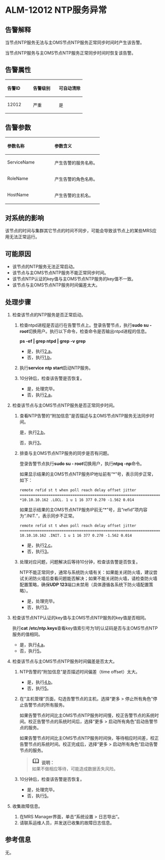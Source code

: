 # ALM-12012 NTP服务异常<a name="ZH-CN_TOPIC_0093195028"></a>

## 告警解释<a name="zh-cn_topic_0035461638_section43607363172441"></a>

当节点NTP服务无法与主OMS节点NTP服务正常同步时间时产生该告警。

当节点NTP服务与主OMS节点NTP服务正常同步时间时恢复该告警。

## 告警属性<a name="zh-cn_topic_0035461638_section1266102017250"></a>

<a name="zh-cn_topic_0035461638_table602057071263"></a>
<table><thead align="left"><tr id="zh-cn_topic_0035461638_row102559131263"><th class="cellrowborder" valign="top" width="33.33333333333333%" id="mcps1.1.4.1.1"><p id="zh-cn_topic_0035461638_p343074211263"><a name="zh-cn_topic_0035461638_p343074211263"></a><a name="zh-cn_topic_0035461638_p343074211263"></a><strong id="zh-cn_topic_0035461638_b575573101263"><a name="zh-cn_topic_0035461638_b575573101263"></a><a name="zh-cn_topic_0035461638_b575573101263"></a>告警ID</strong></p>
</th>
<th class="cellrowborder" valign="top" width="33.33333333333333%" id="mcps1.1.4.1.2"><p id="zh-cn_topic_0035461638_p105814441263"><a name="zh-cn_topic_0035461638_p105814441263"></a><a name="zh-cn_topic_0035461638_p105814441263"></a><strong id="zh-cn_topic_0035461638_b52863871263"><a name="zh-cn_topic_0035461638_b52863871263"></a><a name="zh-cn_topic_0035461638_b52863871263"></a>告警级别</strong></p>
</th>
<th class="cellrowborder" valign="top" width="33.33333333333333%" id="mcps1.1.4.1.3"><p id="zh-cn_topic_0035461638_p214780531263"><a name="zh-cn_topic_0035461638_p214780531263"></a><a name="zh-cn_topic_0035461638_p214780531263"></a><strong id="zh-cn_topic_0035461638_b487076501263"><a name="zh-cn_topic_0035461638_b487076501263"></a><a name="zh-cn_topic_0035461638_b487076501263"></a>可自动清除</strong></p>
</th>
</tr>
</thead>
<tbody><tr id="zh-cn_topic_0035461638_row551545991263"><td class="cellrowborder" valign="top" width="33.33333333333333%" headers="mcps1.1.4.1.1 "><p id="zh-cn_topic_0035461638_p646357441263"><a name="zh-cn_topic_0035461638_p646357441263"></a><a name="zh-cn_topic_0035461638_p646357441263"></a>12012</p>
</td>
<td class="cellrowborder" valign="top" width="33.33333333333333%" headers="mcps1.1.4.1.2 "><p id="zh-cn_topic_0035461638_p298423611263"><a name="zh-cn_topic_0035461638_p298423611263"></a><a name="zh-cn_topic_0035461638_p298423611263"></a>严重</p>
</td>
<td class="cellrowborder" valign="top" width="33.33333333333333%" headers="mcps1.1.4.1.3 "><p id="zh-cn_topic_0035461638_p433034491263"><a name="zh-cn_topic_0035461638_p433034491263"></a><a name="zh-cn_topic_0035461638_p433034491263"></a>是</p>
</td>
</tr>
</tbody>
</table>

## 告警参数<a name="zh-cn_topic_0035461638_section3372054217259"></a>

<a name="zh-cn_topic_0035461638_table91987361263"></a>
<table><thead align="left"><tr id="zh-cn_topic_0035461638_row189395241263"><th class="cellrowborder" valign="top" width="50%" id="mcps1.1.3.1.1"><p id="zh-cn_topic_0035461638_p668658261263"><a name="zh-cn_topic_0035461638_p668658261263"></a><a name="zh-cn_topic_0035461638_p668658261263"></a><strong id="zh-cn_topic_0035461638_b377013241263"><a name="zh-cn_topic_0035461638_b377013241263"></a><a name="zh-cn_topic_0035461638_b377013241263"></a>参数名称</strong></p>
</th>
<th class="cellrowborder" valign="top" width="50%" id="mcps1.1.3.1.2"><p id="zh-cn_topic_0035461638_p146874361263"><a name="zh-cn_topic_0035461638_p146874361263"></a><a name="zh-cn_topic_0035461638_p146874361263"></a><strong id="zh-cn_topic_0035461638_b323493561263"><a name="zh-cn_topic_0035461638_b323493561263"></a><a name="zh-cn_topic_0035461638_b323493561263"></a>参数含义</strong></p>
</th>
</tr>
</thead>
<tbody><tr id="zh-cn_topic_0035461638_row219579991263"><td class="cellrowborder" valign="top" width="50%" headers="mcps1.1.3.1.1 "><p id="zh-cn_topic_0035461638_p356185261263"><a name="zh-cn_topic_0035461638_p356185261263"></a><a name="zh-cn_topic_0035461638_p356185261263"></a>ServiceName</p>
</td>
<td class="cellrowborder" valign="top" width="50%" headers="mcps1.1.3.1.2 "><p id="zh-cn_topic_0035461638_p549782411263"><a name="zh-cn_topic_0035461638_p549782411263"></a><a name="zh-cn_topic_0035461638_p549782411263"></a>产生告警的服务名称。</p>
</td>
</tr>
<tr id="zh-cn_topic_0035461638_row85896551263"><td class="cellrowborder" valign="top" width="50%" headers="mcps1.1.3.1.1 "><p id="zh-cn_topic_0035461638_p662404731263"><a name="zh-cn_topic_0035461638_p662404731263"></a><a name="zh-cn_topic_0035461638_p662404731263"></a>RoleName</p>
</td>
<td class="cellrowborder" valign="top" width="50%" headers="mcps1.1.3.1.2 "><p id="zh-cn_topic_0035461638_p365850281263"><a name="zh-cn_topic_0035461638_p365850281263"></a><a name="zh-cn_topic_0035461638_p365850281263"></a>产生告警的角色名称。</p>
</td>
</tr>
<tr id="zh-cn_topic_0035461638_row647122371263"><td class="cellrowborder" valign="top" width="50%" headers="mcps1.1.3.1.1 "><p id="zh-cn_topic_0035461638_p89268291263"><a name="zh-cn_topic_0035461638_p89268291263"></a><a name="zh-cn_topic_0035461638_p89268291263"></a>HostName</p>
</td>
<td class="cellrowborder" valign="top" width="50%" headers="mcps1.1.3.1.2 "><p id="zh-cn_topic_0035461638_p367579931263"><a name="zh-cn_topic_0035461638_p367579931263"></a><a name="zh-cn_topic_0035461638_p367579931263"></a>产生告警的主机名。</p>
</td>
</tr>
</tbody>
</table>

## 对系统的影响<a name="zh-cn_topic_0035461638_section43557444172517"></a>

该节点的时间与集群其它节点的时间不同步，可能会导致该节点上的某些MRS应用无法正常运行。

## 可能原因<a name="zh-cn_topic_0035461638_section11916493172522"></a>

-   该节点的NTP服务无法正常启动。
-   该节点与主OMS节点NTP服务不能正常同步时间。
-   该节点NTP认证的key值与主OMS节点NTP服务的key值不一致。
-   该节点与主OMS节点NTP服务时间偏差太大。

## 处理步骤<a name="zh-cn_topic_0035461638_section25927826172547"></a>

1.  检查该节点的NTP服务是否正常启动。
    1.  检查ntpd进程是否运行在告警节点上。登录告警节点，执行**sudo su - root**切换用户。执行以下命令，检查命令是否输出ntpd进程的信息。

        **ps -ef | grep ntpd | grep -v grep**

        -   是，执行[2.a](#zh-cn_topic_0035461638_li64213271174322)。
        -   否，执行[1.b](#zh-cn_topic_0035461638_li6445073917350)。

    2.  <a name="zh-cn_topic_0035461638_li6445073917350"></a>执行**service ntp start**启动NTP服务。
    3.  10分钟后，检查该告警是否恢复。
        -   是，处理完毕。
        -   否，执行[2.a](#zh-cn_topic_0035461638_li64213271174322)。


2.  检查该节点与主OMS节点NTP服务是否正常同步时间。
    1.  <a name="zh-cn_topic_0035461638_li64213271174322"></a>查看NTP告警的“附加信息”是否描述与主OMS节点NTP服务无法同步时间。

        是，执行[2.b](#zh-cn_topic_0035461638_li14178567173544)。

        否，执行[3](#zh-cn_topic_0035461638_li65673991173316)。

    2.  <a name="zh-cn_topic_0035461638_li14178567173544"></a>排查与主OMS节点NTP服务的同步是否有问题。

        登录告警节点执行**sudo su - root**切换用户，执行**ntpq -np**命令。

        如果显示结果的主OMS节点NTP服务IP地址前有“\*”号，表示同步正常，如下：

        ```
        remote refid st t when poll reach delay offset jitter
        ==============================================================================
        *10.10.10.162 .LOCL. 1 u 1 16 377 0.270 -1.562 0.014
        ```

        如果显示结果的主OMS节点NTP服务IP前无“\*”号，且“refid”项内容为“.INIT.”，表示同步不正常。

        ```
        remote refid st t when poll reach delay offset jitter
        ==============================================================================
        10.10.10.162 .INIT. 1 u 1 16 377 0.270 -1.562 0.014
        ```

        -   是，执行[2.c](#zh-cn_topic_0035461638_li25713785173557)。
        -   否，执行[3](#zh-cn_topic_0035461638_li65673991173316)。

    3.  <a name="zh-cn_topic_0035461638_li25713785173557"></a>处理对应问题，问题解决后等待10分钟，检查该告警是否恢复。

        NTP不能正常同步，通常与系统防火墙有关：如果能关闭防火墙，建议尝试关闭防火墙后查看问题能否解决；如果不能关闭防火墙，请检查防火墙配置策略，确保**UDP 123**端口未禁用（具体遵循各系统下防火墙配置策略）。

        -   是，处理完毕。
        -   否，执行[3](#zh-cn_topic_0035461638_li65673991173316)。


3.  <a name="zh-cn_topic_0035461638_li65673991173316"></a>检查该节点NTP认证的key值与主OMS节点NTP服务的key值是否相同。

    执行**cat** **/etc/ntp.keys**查看key值索引号为1的认证码是否与主OMS节点NTP服务的值相同。

    -   是，执行[4.a](#zh-cn_topic_0035461638_li50308011174636)。
    -   否，执行[5](#zh-cn_topic_0035461638_li37670922173038)。

4.  检查该节点与主OMS节点NTP服务时间偏差是否太大。
    1.  <a name="zh-cn_topic_0035461638_li50308011174636"></a>NTP告警的“附加信息”是否描述时间偏差（time offset）太大。
        -   是，执行[4.b](#zh-cn_topic_0035461638_li25272675173633)。
        -   否，执行[5](#zh-cn_topic_0035461638_li37670922173038)。

    2.  <a name="zh-cn_topic_0035461638_li25272675173633"></a>在“主机管理”页面，勾选告警节点的主机，选择“更多 \> 停止所有角色”停止告警节点的所有服务。

        如果告警节点时间比主OMS节点NTP服务时间慢，校正告警节点的系统时间。校正告警节点的系统时间后，选择“更多 \> 启动所有角色”启动告警节点的服务。

        如果告警节点时间比主OMS节点NTP服务时间快，等待相应时间差，校正告警节点的系统时间。校正完成后，选择“更多 \> 启动所有角色”启动告警节点的服务。

        >![](public_sys-resources/icon-note.gif) **说明：**   
        >如果不做相应等待，可能造成数据丢失风险。  

    3.  10分钟后，检查该告警是否恢复。
        -   是，处理完毕。
        -   否，执行[5](#zh-cn_topic_0035461638_li37670922173038)。


5.  <a name="zh-cn_topic_0035461638_li37670922173038"></a>收集故障信息。
    1.  在MRS Manager界面，单击“系统设置 \> 日志导出”。
    2.  请联系运维人员，并发送已收集的故障日志信息。


## **参考信息**<a name="zh-cn_topic_0035461638_section13081136172452"></a>

无。

